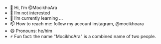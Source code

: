 - 👋 Hi, I’m @MocikhoAra
- 🍊 I’m not interested
- 🌱 I’m currently learning ...
- 📫 How to reach me: follow my account instagram, @mocikhoara
- 😄 Pronouns: he/him
- ⚡ Fun fact: the name "MocikhoAra" is a combined name of two people.

<!---
MocikhoAra/MocikhoAra is a ✨ special ✨ repository because its `README.md` (this file) appears on your GitHub profile.
You can click the Preview link to take a look at your changes.
--->
